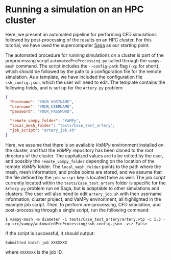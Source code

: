 # Running a simulation on an HPC cluster

Here, we present an automated pipeline for performing CFD simulations followed by post-processing of the results on an
HPC cluster. For this tutorial, we have used the supercomputer
[Saga](https://documentation.sigma2.no/hpc_machines/saga.html) as our starting point.

The automated procedure for running simulations on a cluster is part of the preprocessing
script `automatedPreProcessing.py` called through the  `vampy-mesh` command. The script includes the `--config-path`
flag (`-cp` for short), which should be followed by the path to a configuration file for the remote simulation. As a
template, we have included the configuration file
`ssh_config.json`, which the user will need to edit. The template contains the following fields, and is set up for
the `Artery.py`
problem:

``` json
{
  "hostname": "YOUR_HOSTNAME",
  "username": "YOUR_USERNAME",
  "password": "YOUR_PASSWORD",
  
  "remote_vampy_folder": "VaMPy",
  "local_mesh_folder": "tests/Case_test_artery",
  "job_script": "artery_job.sh"
}
```

Here, we assume that there is an available *VaMPy* environment installed on the cluster, and that the *VaMPy* repository
has been cloned to the root directory of the cluster. The capitalized values are to be edited by the user, and possibly
the `remote_vampy_folder` depending on the location of the remote *VaMPy* folder. The
`local_mesh_folder` points to the path where the mesh, mesh information, and probe points are stored, and we assume that the
file defined by the
`job_script` key is located there as well. The job script currently located within the `tests/Case_test_artery` folder
is specific for the
`Artery.py` problem run on Saga, but is adaptable to other simulations and clusters. The user will also need to
edit `artery_job.sh` with their username information, cluster project, and VaMPy environment, all highlighted in
the example job script. Then, to perform pre-processing, CFD simulation, and post-processing through a single script,
run the following command:

``` console
$ vampy-mesh -m diameter -i tests/Case_test_artery/artery.vtp -c 1.3 -cp src/vampy/automatedPreProcessing/ssh_config.json -viz False
```

If the script is successful, it should output:

``` console
Submitted batch job XXXXXXX
```

where `XXXXXXX` is the job ID.
